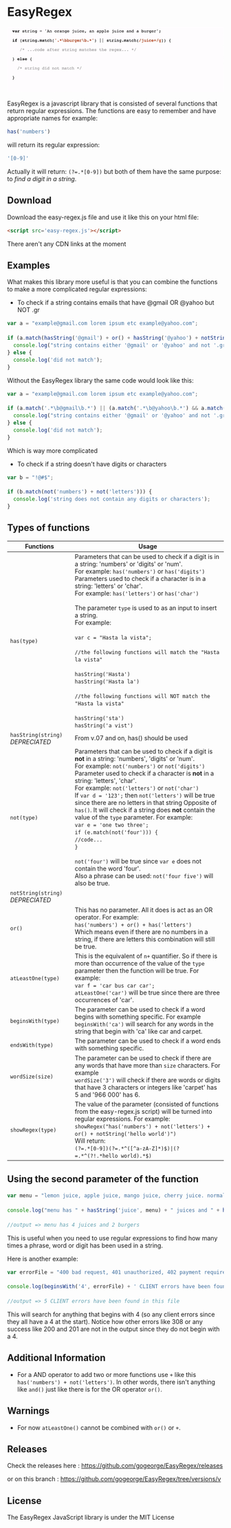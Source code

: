 # EasyRegex

![](easyregex_example.gif)

EasyRegex is a javascript library that is consisted of several functions that return regular expressions. The functions are easy to remember and have appropriate names for example:

```javascript
has('numbers')
```

will return its regular expression:

```javascript
'[0-9]' 
```
Actually it will return: ```(?=.*[0-9])``` but both of them have the same purpose: to *find a digit in a string*.


## Download


Download the easy-regex.js file and use it like this on your html file:

```html
<script src='easy-regex.js'></script>
```

There aren't any CDN links at the moment


## Examples


What makes this library more useful is that you can combine the functions to make a more complicated regular expressions:

- To check if a string contains emails that have @gmail OR @yahoo but NOT .gr

```javascript
var a = "example@gmail.com lorem ipsum etc example@yahoo.com";

if (a.match(hasString('@gmail') + or() + hasString('@yahoo') + notString('.gr'))) {
  console.log("string contains either '@gmail' or '@yahoo' and not '.gr'");
} else {
  console.log('did not match');
}
```

Without the EasyRegex library the same code would look like this:

```javascript
var a = "example@gmail.com lorem ipsum etc example@yahoo.com";

if (a.match('.*\b@gmail\b.*') || (a.match('.*\b@yahoo\b.*') && a.match('.*^(?!.*.gr).*$'))) {
  console.log("string contains either '@gmail' or '@yahoo' and not '.gr'");
} else {
  console.log('did not match');
}
```
Which is way more complicated

- To check if a string doesn't have digits or characters

```javascript
var b = "!@#$";

if (b.match(not('numbers') + not('letters'))) {
  console.log('string does not contain any digits or characters');
}
```

## Types of functions
<!-- 
  content of the table:
  - has()
  - not()
  - hasString() 
  - notString()
  - or()
  - atLeastOne()
  - showRegex()
-->
| Functions  | Usage |
| ------------- | ------------- |
|```has(type)```  | Parameters that can be used to check if a digit is in a string: 'numbers' or 'digits' or 'num'. <br />For example: ```has('numbers')``` or ```has('digits')```  <br />Parameters used to check if a character is in a string: 'letters' or 'char'. <br /> For example: ```has('letters')``` or ```has('char')```  <br /><br />The parameter ```type``` is used to as an input to insert a string. <br />For example: <br /> <br />```var c = "Hasta la vista";```<br /><br />```//the following functions will match the "Hasta la vista"```<br /><br />```hasString('Hasta')```<br />```hasString('Hasta la')```<br /><br />```//the following functions will NOT match the "Hasta la vista"``` <br /><br />```hasString('sta')``` <br />```hasString('a vist')```|
| ```hasString(string)``` <em>DEPRECIATED</em>  | From v.07 and on, has() should be used |
|```not(type)```| Parameters that can be used to check if a digit is **not** in a string: 'numbers', 'digits' or 'num'. <br />For example: ```not('numbers')``` or ```not('digits')```  <br />Parameter used to check if a character is **not** in a string: 'letters', 'char'. <br /> For example: ```not('letters')``` or ```not('char')``` <br /> If ```var d = '123';``` then ```not('letters')``` will be true since there are no letters in that string Opposite of ```has()```. It will check if a string does **not** contain the value of the ```type``` parameter. For example: <br /> ```var e = 'one two three';``` <br /> ```if (e.match(not('four'))) {```<br /> ```//code...``` <br /> ```}``` <br /><br /> ```not('four')``` will be true since ```var e``` does not contain the word 'four'. <br /> Also a phrase can be used: ```not('four five')``` will also be true. |
|```notString(string)``` <em>DEPRECIATED</em> | |
|```or()```| This has no parameter. All it does is act as an OR operator. For example:<br /> ```has('numbers') + or() + has('letters')```<br /> Which means even if there are no numbers in a string, if there are letters this combination will still be true. |
|```atLeastOne(type)```| This is the equivalent of ```n+``` quantifier. So if there is more than occurrence of the value of the ```type``` parameter then the function will be true. For example: <br /> ```var f = 'car bus car car';``` <br /> ```atLeastOne('car')``` will be true since there are three occurrences of 'car'. |
|```beginsWith(type)```| The parameter can be used to check if a word begins with something specific. For example <br /> ```beginsWith('ca')``` will search for any words in the string that begin with 'ca' like car and carpet. |
|```endsWith(type)```| The parameter can be used to check if a word ends with something specific. |
|```wordSize(size)```| The parameter can be used to check if there are any words that have more than ```size``` characters. For example <br /> ```wordSize('3')``` will check if there are words or digits that have 3 characters or integers like 'carpet' has 5 and '966 000' has 6.| 
|```showRegex(type)``` | The value of the parameter (consisted of functions from the easy-regex.js script) will be turned into regular expressions. For example: <br /> ```showRegex("has('numbers') + not('letters') + or() + notString('hello world')")``` <br /> Will return:<br /> ```(?=.*[0-9])(?=.*^([^a-zA-Z]*)$)\|(?=.*^(?!.*hello world).*$)``` |

## Using the second parameter of the function

```javascript
var menu = "lemon juice, apple juice, mango juice, cherry juice. normal burger, cheeseburger";

console.log("menu has " + hasString('juice', menu) + " juices and " + hasString('burger', menu) + " burgers");

//output => menu has 4 juices and 2 burgers
```

This is useful when you need to use regular expressions to find how many times a phrase, word or digit has been used in a string.

Here is another example: 

```javascript
var errorFile = "400 bad request, 401 unauthorized, 402 payment required, 403 forbidden, 404 not found, 308 permanent redirect, 200 OK, 201 created";

console.log(beginsWith('4', errorFile) + ' CLIENT errors have been found in this file');

//output => 5 CLIENT errors have been found in this file
```
This will search for anything that begins with 4 (so any client errors since they all have a 4 at the start). Notice how other errors like 308 or any success like 200 and 201 are not in the output since they do not begin with a 4.

## Additional Information

- For a AND operator to add two or more functions use ```+``` like this ```has('numbers') + not('letters')```. In other words, there isn't anything like ```and()``` just like there is for the OR operator ```or()```.

## Warnings

- For now ```atLeastOne()``` cannot be combined with ```or()``` or ```+```.

## Releases

Check the releases here : 
https://github.com/gogeorge/EasyRegex/releases

or on this branch :
https://github.com/gogeorge/EasyRegex/tree/versions/v

## License

The EasyRegex JavaScript library is under the MIT License
